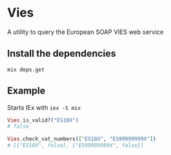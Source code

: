 # Vies

A utility to query the European SOAP VIES web service

## Install the dependencies

```
mix deps.get
```

## Example

Starts IEx with `iex -S mix`

```elixir
Vies.is_valid?("ES10X")
# false

Vies.check_vat_numbers(["ES10X", "ES99999999X"])
# [{"ES10X", false}, {"ES99999999X", false}]
```
